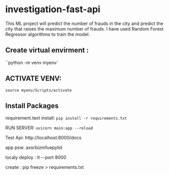 # investigation-fast-api

This ML project will predict the number of frauds in the city and predict the city that raises the maximum number of frauds. I have used Random Forest Regressor algorithms to train the model.

## Create virtual envirment :

``python -m venv myenv`

## ACTIVATE VENV:

`source myenv/Scripts/activate`

## Install Packages

requirement.text install: `pip install -r requirements.txt`

RUN SERVER: `uvicorn main:app --reload`

Test Api: http://localhost:8000/docs

app psw: axsrbizmfuepylid

localy deploy : lt --port 8000

create : pip freeze > requirements.txt
